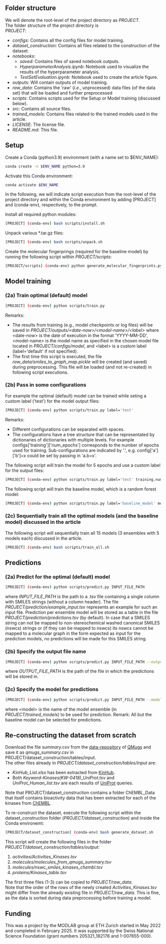 ## Folder structure
We will denote the root-level of the project directory as *PROJECT*.
</br>
The folder structure of the project directory is
</br>
*PROJECT*:
- *configs*: Contains all the config files for model training.
- *dataset_construction*: Contains all files related to the construction of the dataset.
- *notebooks*:
    - *saved*: Contains files of saved notebook outputs.
    - *HyperparameterAnalysis.ipynb*: Notebook used to visualize the results of the hyperparameter analysis.
    - *TestSetEvaluation.ipynb*: Notebook used to create the article figure.
- *outputs*: Will contain outputs of model training.
- *raw_data*: Contains the 'raw' (*i.e.*, unprocessed) data files (of the data set) that will be loaded and further preprocessed
- *scripts*: Contains scripts used for the Setup or Model training (discussed below).
- *src*: Contains all source files.
- *trained_models*: Contains files related to the trained models used in the article.
- *LICENSE*: The license file.
- *README.md*: This file.

## Setup
Create a Conda (python3.9) environment (with a name set to $ENV_NAME):
```bash
conda create -n $ENV_NAME python=3.9
```

Activate this Conda environment:
```bash
conda activate $ENV_NAME
```
In the following, we will indicate script execution from the root-level of the project directory and within the Conda environment by adding \[PROJECT\] and (conda-env), respectively, to the prompt.

Install all required python modules:
```bash
[PROJECT] (conda-env) bash scripts/install.sh
```

Unpack various *.tar.gz files:
```bash
[PROJECT] (conda-env) bash scripts/unpack.sh
```

Create the molecular fingerprings (required for the baseline model) by running the following script within *PROJECT/scripts*:
```bash
[PROJECT/scripts] (conda-env) python generate_molecular_fingerprints.py
```

## Model training
### (2a) Train optimal (default) model
```bash
[PROJECT] (conda-env) python scripts/train.py
```
Remarks:
- The results from training (e.g., model checkpoints or log files) will be saved in *PROJECT/outputs/\<date-now\>/\<model-name\>/\<label\>*
where \<date-now\> is the date of execution in the format 'YYYY-MM-DD', \<model-name\> is the model name as specified in the chosen model file located in *PROJECT/configs/model*, and \<label\> is a custom label (label='default' if not specified).
- The first time this script is executed, the file *raw_data/smiles_to_graph_map.pickle* will be created (and saved) during preprocessing.
This file will be loaded (and not re-created) in following script executions.

### (2b) Pass in some configurations
For example the optimal (default) model can be trained while seting a custom label ('test') for the model output files:
```bash
[PROJECT] (conda-env) python scripts/train.py label='test'
```
Remarks:
- Different configurations can be separated with spaces.
- The configurations have a tree structure that can be representated by dictionaries of dictionaries with multiple levels. For example configs['training']['num_epochs'] corresponds to the number of epochs used for training.
Sub-configurations are indicated by '.', e.g. config['a']['b']=x could be set by passing in 'a.b=x'.

The following script will train the model for 5 epochs and use a custom label for the output files:
```bash
[PROJECT] (conda-env) python scripts/train.py label='test' training.num_epochs=5
```

The following script will train the baseline model, which is a random forest model:
```bash
[PROJECT] (conda-env) python scripts/train.py label='baseline_model' model='random_forest_model'
```

### (2c) Sequentially train all the optimal models (and the baseline model) discussed in the article
The following script will sequentially train all 15 models (3 ensembles with 5 models each) discussed in the article.
```bash
[PROJECT] (conda-env) bash scripts/train_all.sh
```

## Predictions
### (2a) Predict for the optimal (default) model
```bash
[PROJECT] (conda-env) python scripts/predict.py INPUT_FILE_PATH
```
where *INPUT_FILE_PATH* is the path to a .tsv file containing a single column with SMILES strings (without a column header).
The file *PROJECT/prediction/example_input.tsv* represents an example for such an input file.
Prediction per ensemble model will be stored as a table in the file *PROJECT/prediction/predictions.tsv* (by default).
In case that a SMILES string can not be mapped to non-stereochemical washed canonical SMILES (nswcs) strings or (if they can be mapped to nswcs) its nswcs cannot be mapped to a molecular graph in the form expected as input for the prediction models, no predictions will be made for this SMILES string.

### (2b) Specify the output file name
```bash
[PROJECT] (conda-env) python scripts/predict.py INPUT_FILE_PATH --output OUTPUT_FILE_PATH
```
where *OUTPUT_FILE_PATH* is the path of the file in which the predictions will be stored in.

### (2c) Specify the model for predictions
```bash
[PROJECT] (conda-env) python scripts/predict.py INPUT_FILE_PATH --model <model>
```
where \<model\> is the name of the model ensemble (in *PROJECT/trained_models*) to be used for prediction.
Remark: All but the baseline model can be selected for predictions.

## Re-constructing the dataset from scratch
Download the file *summary.csv* from the [data-repository](https://doi.org/10.3929/ethz-b-000482129) of [QMugs](https://www.nature.com/articles/s41597-022-01390-7) and save it as *qmugs_summary.csv* in PROJECT/dataset_construction/tables/input.
</br>
The other files already in *PROJECT/dataset_construction/tables/input* are:
- *KinHub_List.xlsx* has been extracted from [KinHub](http://www.kinhub.org/index.html).
- Both *Keyword-Kinases(KW-0418)_UniProt.tsv* and *UniProt_Human_list.tsv* are each results of [UniProt](https://www.uniprot.org/) queries.

Note that PROJECT/dataset_construction contains a folder ChEMBL_Data that itself contains bioactivity data that has been extracted for each of the kinases from [ChEMBL](https://www.ebi.ac.uk/chembl/).

To re-construct the dataset, execute the following script within the dataset_construction folder (*PROJECT/dataset_construction*) and inside the Conda environemt:
```bash
[PROJECT/dataset_construction] (conda-env) bash generate_dataset.sh
```
This script will create the following files in the folder *PROJECT/dataset_construction/tables/output*:
1. *activities/Activities_Kinases.tsv*
2. *molecules/molecules_from_qmugs_summary.tsv*
3. *molecules/nswc_smiles_kinases_chembl.tsv*
4. *proteins/Kinases_table.tsv*

The first three files (1-3) can be copied to *PROJECT/raw_data*.
</br>
Note that the order of the rows of the newly created *Activities_Kinases.tsv* might differ from the already existing file in *PROJECT/raw_data*.
This is fine, as the data is sorted during data preprocessing before training a model.

## Funding
This was a project by the MODLAB group at ETH Zurich started in May 2022 and completed in February 2025.
It was supported by the Swiss National Science Foundation (grant numbers 205321_182176 and 1-007655-000).